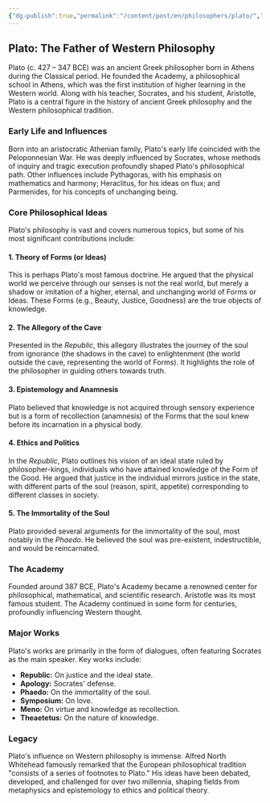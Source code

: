 ```yaml
---
{"dg-publish":true,"permalink":"/content/post/en/philosophers/plato/","title":"Plato"}
---
```



## Plato: The Father of Western Philosophy

Plato (c. 427 – 347 BCE) was an ancient Greek philosopher born in Athens during the Classical period. He founded the Academy, a philosophical school in Athens, which was the first institution of higher learning in the Western world. Along with his teacher, Socrates, and his student, Aristotle, Plato is a central figure in the history of ancient Greek philosophy and the Western philosophical tradition.

### Early Life and Influences

Born into an aristocratic Athenian family, Plato's early life coincided with the Peloponnesian War. He was deeply influenced by Socrates, whose methods of inquiry and tragic execution profoundly shaped Plato's philosophical path. Other influences include Pythagoras, with his emphasis on mathematics and harmony; Heraclitus, for his ideas on flux; and Parmenides, for his concepts of unchanging being.

### Core Philosophical Ideas

Plato's philosophy is vast and covers numerous topics, but some of his most significant contributions include:

#### 1. Theory of Forms (or Ideas)
This is perhaps Plato's most famous doctrine. He argued that the physical world we perceive through our senses is not the real world, but merely a shadow or imitation of a higher, eternal, and unchanging world of Forms or Ideas. These Forms (e.g., Beauty, Justice, Goodness) are the true objects of knowledge.

#### 2. The Allegory of the Cave
Presented in the *Republic*, this allegory illustrates the journey of the soul from ignorance (the shadows in the cave) to enlightenment (the world outside the cave, representing the world of Forms). It highlights the role of the philosopher in guiding others towards truth.

#### 3. Epistemology and Anamnesis
Plato believed that knowledge is not acquired through sensory experience but is a form of recollection (anamnesis) of the Forms that the soul knew before its incarnation in a physical body.

#### 4. Ethics and Politics
In the *Republic*, Plato outlines his vision of an ideal state ruled by philosopher-kings, individuals who have attained knowledge of the Form of the Good. He argued that justice in the individual mirrors justice in the state, with different parts of the soul (reason, spirit, appetite) corresponding to different classes in society.

#### 5. The Immortality of the Soul
Plato provided several arguments for the immortality of the soul, most notably in the *Phaedo*. He believed the soul was pre-existent, indestructible, and would be reincarnated.

### The Academy

Founded around 387 BCE, Plato's Academy became a renowned center for philosophical, mathematical, and scientific research. Aristotle was its most famous student. The Academy continued in some form for centuries, profoundly influencing Western thought.

### Major Works

Plato's works are primarily in the form of dialogues, often featuring Socrates as the main speaker. Key works include:
* **Republic:** On justice and the ideal state.
* **Apology:** Socrates' defense.
* **Phaedo:** On the immortality of the soul.
* **Symposium:** On love.
* **Meno:** On virtue and knowledge as recollection.
* **Theaetetus:** On the nature of knowledge.

### Legacy

Plato's influence on Western philosophy is immense. Alfred North Whitehead famously remarked that the European philosophical tradition "consists of a series of footnotes to Plato." His ideas have been debated, developed, and challenged for over two millennia, shaping fields from metaphysics and epistemology to ethics and political theory.